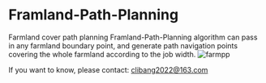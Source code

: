 # Framland-Path-Planning
Farmland cover path planning
Framland-Path-Planning algorithm can pass in any farmland boundary point, and generate path navigation points covering the whole farmland according to the job width.
![farmpp](https://github.com/Ming2zun/Framland-Path-Planning/assets/140699846/363ea8a1-7ec7-41c3-944d-d618d275e6ff)

If you want to know, please contact: clibang2022@163.com
